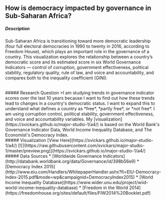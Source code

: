 ## How is democracy impacted by governance in Sub-Saharan Africa?

##### Description
Sub-Saharan Africa is transitioning toward more democratic leadership (four full electoral democracies in 1990 to twenty in 2016, according to Freedom House), which plays an important role in the governance of a country. This visualization explores the relationship between a country’s democratic score and its estimated score in six World Governance Indicators — control of corruption, government effectiveness, political stability, regulatory quality, rule of law, and voice and accountability, and compares both to the inequality coefficient (GINI).

<br/>
##### Research Question
>I am studying trends in governance indicator scores over the last 10 years because I want to find out how these trends lead to changes in a country's democratic status. I want to expand this to understand what defines a country as *free*, *partly free*, or *not free*. I am using corruption control, political stability, government effectiveness, and voice and accountability variables. My [visualization](https://svickars.github.io/major-studio-1/a4/) is based on the World Bank's Governance Indicator Data, World Income Inequality Database, and The Economist's Democracy Index.

<br/>
##### Visualization
[View Here](https://svickars.github.io/major-studio-1/a4/)
[![](https://raw.githubusercontent.com/svickars/major-studio-1/master/preview.png)](https://svickars.github.io/major-studio-1/a4/)

<br/>
##### Data Sources
* [Worldwide Governance Indicators](http://databank.worldbank.org/data/Governance/id/398b56e9)
* [Democracy Index 2015](http://www.eiu.com/Handlers/WhitepaperHandler.ashx?fi=EIU-Democracy-Index-2015.pdf&mode=wp&campaignid=DemocracyIndex2015)  
* [World Income Inequality Database](https://www.wider.unu.edu/project/wiid-world-income-inequality-database)
* [Freedom in the World 2014](https://freedomhouse.org/sites/default/files/FIW2014%20Booklet.pdf)


<!--# Major Studio 1-->


<!--### Data Review-->
<!--[Changes in Governance Indicators](#gov)  -->
<!--[Politcal Freedoms and Resources Dependency](#freedoms)  -->
<!--[Questions](#questions)  -->
<!--[Sources](#sources)-->

<!--##### Trends in Governance Indicators vs Number of Electoral Democracies-->
<!--Since 1990, the African continent has transitioned toward more democratic leadership (four full electoral democracies in 1990 to twenty in 2016, according to Freedom House). That being said, trends across three of four governance indicators shown (corruption, effectiveness, and regulatory quality) are worsening, while positive trends are shown in one: voice and accountability. This increasing ability to participate in electing governments and greater freedom of expression suggests a clear link to increase in democratic leadership. Why, then, is there a negative trend in corruption control, government effectiveness, political stability, and regulatory quality?  -->

<!--##### *Data Source*  -->
<!--* [Worldwide Governance Indicators](http://databank.worldbank.org/data/Governance/id/398b56e9)  -->
<!--This data set shows Control of Corruption, Government Effectiveness, Political Stability, Regulatory Quality, Rule of Law, and Voice and Accountability ranks across Sub-Saharan Africa over the last two decades.  -->

<!--##### *Supplemental Sources*  -->
<!--* ["Freedom in the World 2014"](https://freedomhouse.org/sites/default/files/FIW2014%20Booklet.pdf)-->
<!--* ["Democracy Index 2015"](http://www.eiu.com/Handlers/WhitepaperHandler.ashx?fi=EIU-Democracy-Index-2015.pdf&mode=wp&campaignid=DemocracyIndex2015)  -->

<!--___-->
<!--**–––**<a name="freedoms"></a>-->
<!--#### Politcial Freedoms-->
<!--###### Table 3 compares the resource dependency of African countries to their political rights scores (out of 7, 1 being the best), finding that the more dependant on natural resources a country is, the higher their political rights score, on average. According to Freedom House’s methodology, most of the high-scoring countries are not considered “free”.  -->
<!--###### Is politcal stability affected by the "status" of natural resources?-->

<!--##### *Data Source*-->
<!--* [Freedom House’s Freedom in the World 2014 Report](https://freedomhouse.org/sites/default/files/FIW2014%20Booklet.pdf)  -->
<!--This report compares the relative freedom of countries across the world, assigning them a score based on political rights.-->

<!--##### *Supplemental Sources*-->
<!--* ["World Development Indicators (World Bank)"](http://wdi.worldbank.org/table/3.14)-->
<!--* ["Manufacturing Value (World Bank Data)"](http://wdi.worldbank.org/table/3.14)-->

<!--___-->
<!--**___**<a name="questions"></a>-->
<!--##### *Questions*-->
<!--* Freedom House’s Freedom in the World report is referenced in the paper. Can we assume this is a reliable, trusted source and the data it presents is accurate?-->
<!--* **What is the methodology for scoring political rights and civil liberties and how does this lead to defining a country as free, partly free, or not free?**-->
<!--    * The Freedom House report referenced was published in 2014 using data measured in 2013. Is this a reasonable time frame to work from? i.e. is the political situation in Africa stable enough to use data that is upwards of three years old, or is there more recent data available?-->
<!--        * According to the Freedom House report:  -->
<!--        *Freedom in the World 2014 evaluates the state of freedom in 195 countries and 14 territories during 2013. Each country and territory is assigned two numerical ratings—from 1 to 7—for political rights and civil liberties, with 1 representing the most free and 7 the least free. The two ratings are based on scores assigned to 25 more detailed indicators. The average of a country or territory’s political rights and civil liberties ratings determines whether it is Free, Partly Free, or Not Free*-->
<!--        * What are these 25 detailed indicators and are these scores available somewhere?-->
<!--* **How are the World Bank's government indicators (control of corruption, political stability, government effectiveness, voice and accountability, etc.) measured?** Which of these measures are most important?-->
<!--* **Is there a theory as to how or why the number of African democracies is increasing, but most countries are seeing a negative trend in three of the four governance indicators shown in the paper? Is there a specific indicator that tells this story or is it a combination of them all?**  -->
<!--    *Figure 14, Page 26, World Bank 2014*-->

<!------->
<!--**___**<a name="sources"></a>-->
<!--##### *Sources*-->
<!--* [Electoral Democracy Table - Freedom House](https://github.com/svickars/major-studio-1/blob/master/quantitativeDataSources/ElectoralDemocracyTable_FH.xlsx)-->
<!--* [Governance Indicators Estimate - World Bank](https://github.com/svickars/major-studio-1/blob/master/quantitativeDataSources/GovernanceIndicators-worldbank.txt)-->
<!--* [Sub-Category Scores - Freedom House](https://github.com/svickars/major-studio-1/blob/master/quantitativeDataSources/SubCategoryScores_FH.xlsx)-->

<!------->
<!--**–––**-->
<!--###### ~~Gender Inequality in the Education System and its Effects on the Labour Market~~-->
<!--~~The UN’s Gender Inequality Index measures the inequality in achievement between men and women in reproductive health, empowerment, and the labour market. Out of 152 countries measured, only three African countries score above the median, while 28 of 39 African countries score in the worst quartile. An important factor in this inequality is access to education. The data set shows progress over the last two decades at the primary school level, but the opposite at the secondary and tertiary levels. The second data set predictably shows a gender imbalance in the employment trends in Africa, where only 14% of working women are in wage employment, compared to 29% of working men.   -->
<!--*Note: Some references link a decrease in female school attendance to a decrease in rainfall. Sufficient data? Is this important?*~~-->

<!--*Data Sources*-->
<!--* [World Development Indicators - Gender Participation at Various Education Levels](http://databank.worldbank.org/data/reports.aspx?Report_Name=Gross-Enrolment-Ratio&Id=cb705e48)  -->
<!--  This data set compares gross enrolment ratios, the gender parity index, net enrolment rates, and rates of children/adolescents that are out of school across Sub-Saharan Africa  -->
<!--* [International Labour Organization's 2012 Report on Global Employment Trends for Women](http://www.ilo.org/wcmsp5/groups/public/---dgreports/---dcomm/documents/publication/wcms_195447.pdf)  -->
<!--   This data set compares male employment-to-population ratios to female employment-to-population ratios around the world to show global employment trends for women.-->

<!--*Supplemental Sources*-->
<!--* ["International Labour Organization’s Global Employment Trends for Women 2012 Report"](http://www.ilo.org/wcmsp5/groups/public/---dgreports/---dcomm/documents/publication/wcms_195447.pdf)-->
<!--* ["When Education Dries Up; The Economics of Sexual Inequality."](http://www.economist.com/news/finance-and-economics/21588927-new-research-hints-better-method-ensure-girls-africa-stay-school-when)-->
<!--* ["Gender Disparities in Africa’s Labor Market."](http://www.afd.fr/jahia/webdav/site/afd/shared/PUBLICATIONS/RECHERCHE/Scientifiques/Co-editions/Gender-disparities-labour-market.pdf)-->

<!--*Questions*-->
<!--* Most graphs comparing gender enrolment in african schools directly compare the number of boys attending to the number of girls attending. Would showing the fraction of girls attending school (vs. not attending school), and how that number is (or is not) improving be more telling?  Why is there such a gap between students attending primary school and students attending secondary and tertiary school?-->